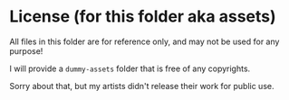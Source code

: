 # License (for this folder aka assets)

All files in this folder are for reference only,
and may not be used for any purpose!

I will provide a `dummy-assets` folder that is free of any copyrights.

Sorry about that, but my artists didn't release their work for public use.
